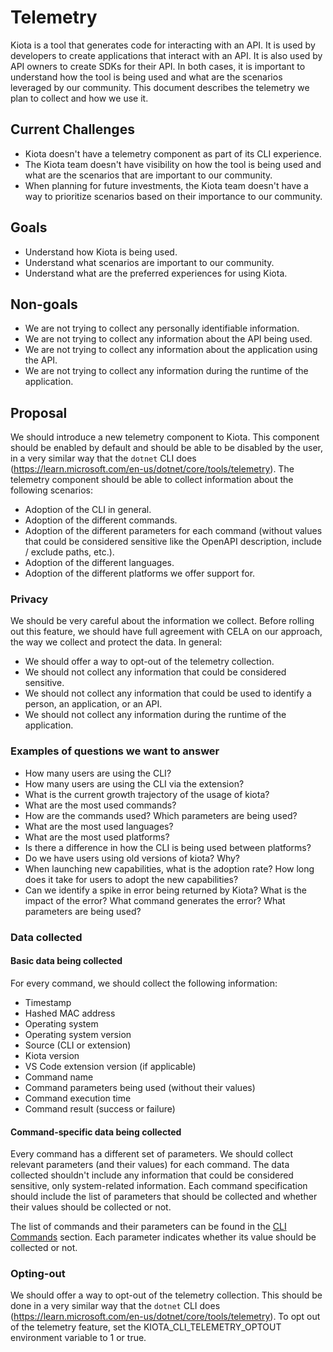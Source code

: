 # Telemetry

Kiota is a tool that generates code for interacting with an API. It is used by developers to create applications that interact with an API. It is also used by API owners to create SDKs for their API. In both cases, it is important to understand how the tool is being used and what are the scenarios leveraged by our community. This document describes the telemetry we plan to collect and how we use it.

## Current Challenges

- Kiota doesn't have a telemetry component as part of its CLI experience.
- The Kiota team doesn't have visibility on how the tool is being used and what are the scenarios that are important to our community.
- When planning for future investments, the Kiota team doesn't have a way to prioritize scenarios based on their importance to our community.

## Goals

- Understand how Kiota is being used.
- Understand what scenarios are important to our community.
- Understand what are the preferred experiences for using Kiota.

## Non-goals

- We are not trying to collect any personally identifiable information.
- We are not trying to collect any information about the API being used.
- We are not trying to collect any information about the application using the API.
- We are not trying to collect any information during the runtime of the application.

## Proposal

We should introduce a new telemetry component to Kiota. This component should be enabled by default and should be able to be disabled by the user, in a very similar way that the `dotnet` CLI does (https://learn.microsoft.com/en-us/dotnet/core/tools/telemetry). The telemetry component should be able to collect information about the following scenarios:

- Adoption of the CLI in general.
- Adoption of the different commands.
- Adoption of the different parameters for each command (without values that could be considered sensitive like the OpenAPI description, include / exclude paths, etc.).
- Adoption of the different languages.
- Adoption of the different platforms we offer support for.

### Privacy

We should be very careful about the information we collect. Before rolling out this feature, we should have full agreement with CELA on our approach, the way we collect and protect the data. In general:

- We should offer a way to opt-out of the telemetry collection.
- We should not collect any information that could be considered sensitive. 
- We should not collect any information that could be used to identify a person, an application, or an API. 
- We should not collect any information during the runtime of the application.

### Examples of questions we want to answer

- How many users are using the CLI?
- How many users are using the CLI via the extension?
- What is the current growth trajectory of the usage of kiota?
- What are the most used commands?
- How are the commands used? Which parameters are being used?
- What are the most used languages?
- What are the most used platforms?
- Is there a difference in how the CLI is being used between platforms?
- Do we have users using old versions of kiota? Why?
- When launching new capabilities, what is the adoption rate? How long does it take for users to adopt the new capabilities?
- Can we identify a spike in error being returned by Kiota? What is the impact of the error? What command generates the error? What parameters are being used?

### Data collected

#### Basic data being collected

For every command, we should collect the following information:

- Timestamp
- Hashed MAC address
- Operating system
- Operating system version
- Source (CLI or extension)
- Kiota version
- VS Code extension version (if applicable)
- Command name
- Command parameters being used (without their values)
- Command execution time
- Command result (success or failure)

#### Command-specific data being collected

Every command has a different set of parameters. We should collect relevant parameters (and their values) for each command. The data collected shouldn't include any information that could be considered sensitive, only system-related information. Each command specification should include the list of parameters that should be collected and whether their values should be collected or not.

The list of commands and their parameters can be found in the [CLI Commands](../cli/index.md) section. Each parameter indicates whether its value should be collected or not.

### Opting-out

We should offer a way to opt-out of the telemetry collection. This should be done in a very similar way that the `dotnet` CLI does (https://learn.microsoft.com/en-us/dotnet/core/tools/telemetry). To opt out of the telemetry feature, set the KIOTA_CLI_TELEMETRY_OPTOUT environment variable to 1 or true.